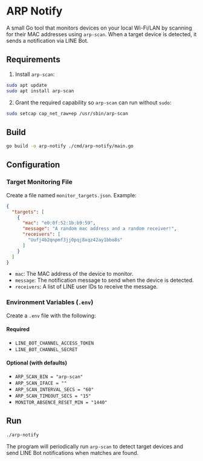 # ARP Notify

A small Go tool that monitors devices on your local Wi-Fi/LAN by scanning for their MAC addresses using `arp-scan`.
When a target device is detected, it sends a notification via LINE Bot.

## Requirements

1. Install `arp-scan`:

```bash
sudo apt update
sudo apt install arp-scan
````

2. Grant the required capability so `arp-scan` can run without `sudo`:

```bash
sudo setcap cap_net_raw+ep /usr/sbin/arp-scan
```

## Build

```bash
go build -o arp-notify ./cmd/arp-notify/main.go
```

## Configuration

### Target Monitoring File

Create a file named `monitor_targets.json`. Example:

```json
{
  "targets": [
    {
      "mac": "e0:0f:52:1b:b9:59",
      "message": "A random mac address and a random receiver!",
      "receivers": [
        "Uufj4b2qnpmf3jj0pqj8xqz42ay1bbo8s"
      ]
    }
  ]
}
```

* `mac`: The MAC address of the device to monitor.
* `message`: The notification message to send when the device is detected.
* `receivers`: A list of LINE user IDs to receive the message.

### Environment Variables (`.env`)

Create a `.env` file with the following:

#### Required

* `LINE_BOT_CHANNEL_ACCESS_TOKEN`
* `LINE_BOT_CHANNEL_SECRET`

#### Optional (with defaults)

* `ARP_SCAN_BIN = "arp-scan"`
* `ARP_SCAN_IFACE = ""`
* `ARP_SCAN_INTERVAL_SECS = "60"`
* `ARP_SCAN_TIMEOUT_SECS = "15"`
* `MONITOR_ABSENCE_RESET_MIN = "1440"`


## Run

```bash
./arp-notify
```

The program will periodically run `arp-scan` to detect target devices and send LINE Bot notifications when matches are found.
